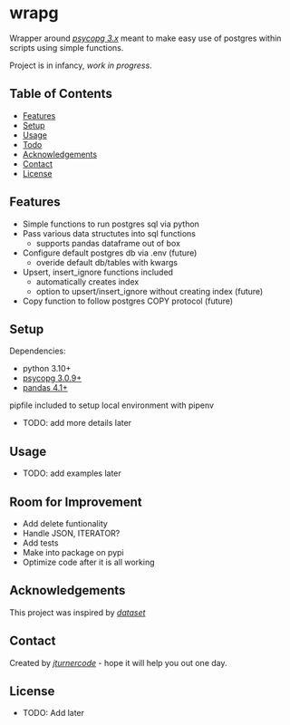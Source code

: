 # wrapg
Wrapper around [_psycopg 3.x_](https://www.psycopg.org/psycopg3/docs/index.html) meant to make easy use of postgres within scripts using simple functions.

Project is in infancy, _work in progress_.

## Table of Contents
* [Features](#features)
* [Setup](#setup)
* [Usage](#usage)
* [Todo](#todo)
* [Acknowledgements](#acknowledgements)
* [Contact](#contact)
* [License](#license)


## Features
- Simple functions to run postgres sql via python
- Pass various data structutes into sql functions
    - supports pandas dataframe out of box
- Configure default postgres db via .env (future)
    - overide default db/tables with kwargs
- Upsert, insert_ignore functions included
    - automatically creates index
    - option to upsert/insert_ignore without creating index (future)
- Copy function to follow postgres COPY protocol (future)

## Setup
Dependencies:
- python 3.10+
- [psycopg 3.0.9+](https://www.psycopg.org/psycopg3/docs/index.html)
- [pandas 4.1+](https://pandas.pydata.org/docs/index.html)

pipfile included to setup local environment with pipenv
- TODO: add more details later


## Usage
- TODO: add examples later


## Room for Improvement
- Add delete funtionality
- Handle JSON, ITERATOR?
- Add tests
- Make into package on pypi
- Optimize code after it is all working


## Acknowledgements
This project was inspired by [_dataset_](https://dataset.readthedocs.io/en/latest/)


## Contact
Created by [_jturnercode_](https://github.com/jturnercode) - hope it will help you out one day.

## License
- TODO: Add later


